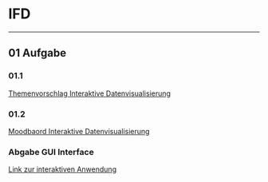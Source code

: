 # IFD
---
## 01 Aufgabe
### 01.1
[Themenvorschlag Interaktive Datenvisualisierung](https://flexilue.github.io/IFD/01_Aufgabe/01_Aufgabe.pdf)
### 01.2
[Moodbaord Interaktive Datenvisualisierung](https://flexilue.github.io/IFD/01_Aufgabe/1.2_Aufgabe.png)

### Abgabe GUI Interface
[Link zur interaktiven Anwendung](https://flexilue.github.io/IFD/Prototyp/dist/index.html)
